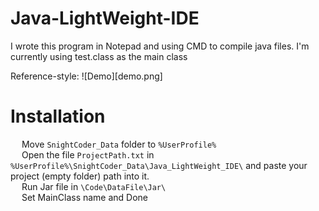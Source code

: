 # Java-LightWeight-IDE
 I wrote this program in Notepad and using CMD to compile java files.
 I'm currently using test.class as the main class <br>

 Reference-style: 
![Demo][demo.png]

 # Installation <br>
 &emsp; Move `SnightCoder_Data` folder to `%UserProfile%`
    <br>
    &emsp; Open the file `ProjectPath.txt` in  `%UserProfile%\SnightCoder_Data\Java_LightWeight_IDE\` and paste your project (empty folder) path into it.
    <br>
    &emsp; Run Jar file in `\Code\DataFile\Jar\`
    <br>
    &emsp; Set MainClass name and Done
